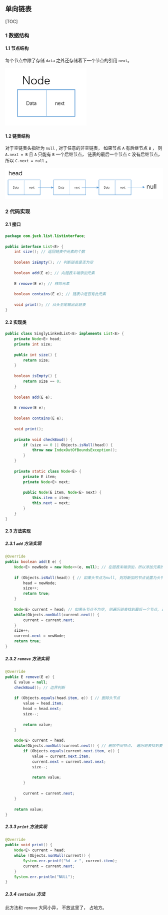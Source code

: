 ## 单向链表

[TOC]

### 1 数据结构

#### 1.1 节点结构

每个节点中除了存储 `data` 之外还存储着下一个节点的引用 `next`。

![Node](./resources/Node.png)

#### 1.2  链表结构

对于空链表头指针为 `null` , 对于任意的非空链表， 如果节点 `A` 有后继节点 `B` ， 则 `A.next = B` 且 `A` 只能有 `B` 一个后继节点， 链表的最后一个节点 `C` 没有后继节点， 所以 `C.next = null`  。

![singlyLinkedList](./resources/singlyLinkedList.png)

### 2 代码实现

#### 2.1 接口

```java
package com.juck.list.listinterface;

public interface List<E> {
    int size(); // 返回链表中元素的个数

    boolean isEmpty(); // 判断链表是否为空

    boolean add(E e); // 向链表末端添加元素

    E remove(E e); // 移除元素

    boolean contains(E e); // 链表中是否有此元素

    void print(); // 从头至尾输出此链表
}
```

#### 2.2 实现类

``` java
public class SinglyLinkedList<E> implements List<E> {
    private Node<E> head;
    private int size;
    
    public int size() {
        return size;
    }

    boolean isEmpty() {
        return size == 0;
    }

    boolean add(E e);

    E remove(E e);

    boolean contains(E e);

    void print();
    
    private void checkBoud() {
        if (size == 0 || Objects.isNull(head)) {
            throw new IndexOutOfBoundsException();
        }
    }
    
    private static class Node<E> {
        private E item;
        private Node<E> next;
        
        public Node(E item, Node<E> next) {
            this.item = item;
            this.next = next;
        }
    }
}
```



#### 2.3 方法实现

##### 2.3.1 `add` 方法实现

```java
@Override
public boolean add(E e) {
    Node<E> newNode = new Node<>(e, null); // 在链表末端添加，所以添加元素的下一个一定是null.

    if (Objects.isNull(head)) { // 如果头节点为null, 则将新加的节点设置为头节点
        head = newNode;
        size++;
        return true;
    }

    Node<E> current = head; // 如果头节点不为空, 则遍历链表找到最后一个节点, 这里一定不能用head, 要保证头节点不能移动
    while(Objects.nonNull(current.next)) {
        current = current.next;
    }
    size++;
    current.next = newNode;
    return true;
}
```

##### 2.3.2 `remove` 方法实现

``` java
@Override
public E remove(E e) {
    E value = null;
    checkBoud(); // 边界判断

    if (Objects.equals(head.item, e)) { // 删除头节点
        value = head.item;
        head = head.next;
        size--;
        
        return value;
    }

    Node<E> current = head;
    while(Objects.nonNull(current.next)) { // 删除中间节点， 遍历链表找到要删除的节点
        if (Objects.equals(current.next.item, e)) {
            value = current.next.item;
            current.next = current.next.next;
            size--;
            
            return value;
        }

        current = current.next;
    }

    return value;
}
```

##### 2.3.3 `print` 方法实现

```java
@Override
public void print() {
    Node<E> current = head;
    while (Objects.nonNull(current)) {
        System.err.printf("%d -> ", current.item);
        current = current.next;
    }
    System.err.println("NULL");
}
```

##### 2.3.4 `contains` 方法

此方法和 `remove` 大同小异， 不放这里了， 占地方。











